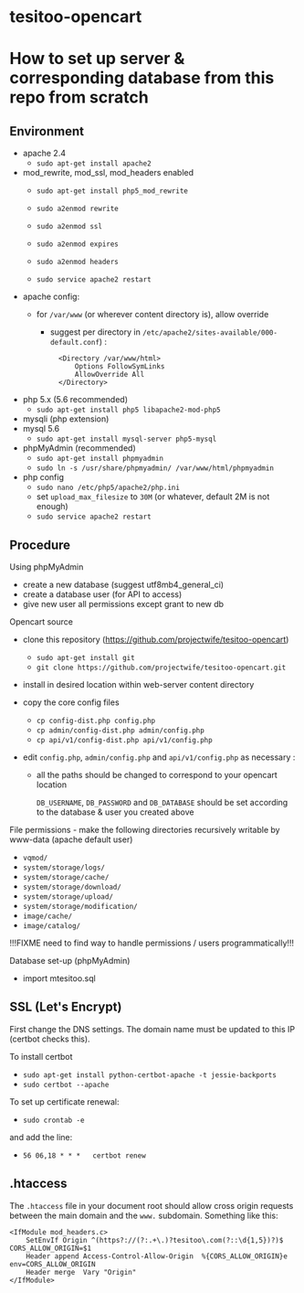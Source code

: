 # tesitoo-opencart

How to set up server & corresponding database from this repo from scratch
=========================================================================

Environment
-----------

- apache 2.4
  - `sudo apt-get install apache2`
- mod_rewrite, mod_ssl, mod_headers enabled
  - `sudo apt-get install php5_mod_rewrite`
  - `sudo a2enmod rewrite`
  - `sudo a2enmod ssl`
  - `sudo a2enmod expires`
  - `sudo a2enmod headers`
  
  - `sudo service apache2 restart`
- apache config:
  - for `/var/www` (or wherever content directory is), allow override
  
    - suggest per directory in `/etc/apache2/sites-available/000-default.conf`) :

            <Directory /var/www/html>
                Options FollowSymLinks
                AllowOverride All
            </Directory>

- php 5.x (5.6 recommended)
  - `sudo apt-get install php5 libapache2-mod-php5`
- mysqli (php extension)
- mysql 5.6
  - `sudo apt-get install mysql-server php5-mysql`
- phpMyAdmin (recommended)
  - `sudo apt-get install phpmyadmin`
  - `sudo ln -s /usr/share/phpmyadmin/ /var/www/html/phpmyadmin`
- php config
  - `sudo nano /etc/php5/apache2/php.ini`
  - set `upload_max_filesize` to `30M` (or whatever, default 2M is not enough)
  - `sudo service apache2 restart`

Procedure
-----------------

Using phpMyAdmin
- create a new database (suggest utf8mb4_general_ci)
- create a database user (for API to access)
- give new user all permissions except grant to new db

Opencart source
- clone this repository (https://github.com/projectwife/tesitoo-opencart)
  - `sudo apt-get install git`
  - `git clone https://github.com/projectwife/tesitoo-opencart.git`
- install in desired location within web-server content directory
- copy the core config files
  - `cp config-dist.php config.php`
  - `cp admin/config-dist.php admin/config.php`
  - `cp api/v1/config-dist.php api/v1/config.php`
- edit `config.php`, `admin/config.php` and `api/v1/config.php` as necessary :

  - all the paths should be changed to correspond to your opencart location

	`DB_USERNAME`, `DB_PASSWORD` and `DB_DATABASE` should be set according to the database & user you created above

File permissions - make the following directories recursively writable by www-data
(apache default user)
- `vqmod/`
- `system/storage/logs/`
- `system/storage/cache/`
- `system/storage/download/`
- `system/storage/upload/`
- `system/storage/modification/`
- `image/cache/`
- `image/catalog/`

!!!FIXME need to find way to handle permissions / users programmatically!!!

Database set-up (phpMyAdmin)
- import mtesitoo.sql


SSL (Let's Encrypt)
---------------------
First change the DNS settings. The domain name must be updated to this IP (certbot checks this).

To install certbot
- `sudo apt-get install python-certbot-apache -t jessie-backports`
- `sudo certbot --apache`

To set up certificate renewal:
- `sudo crontab -e`

and add the line:
- `56 06,18 * * *   certbot renew`

.htaccess
--------------

The `.htaccess` file in your document root should allow cross origin requests between the main domain and the `www.` subdomain. Something like this:

    <IfModule mod_headers.c>
        SetEnvIf Origin ^(https?://(?:.+\.)?tesitoo\.com(?::\d{1,5})?)$   CORS_ALLOW_ORIGIN=$1
        Header append Access-Control-Allow-Origin  %{CORS_ALLOW_ORIGIN}e   env=CORS_ALLOW_ORIGIN
        Header merge  Vary "Origin"
    </IfModule>
